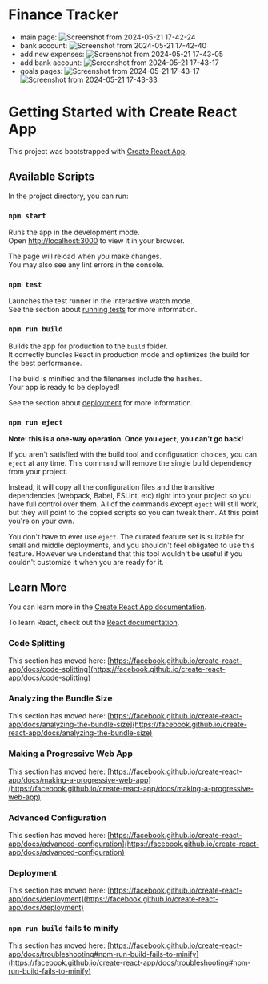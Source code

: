 # **Finance Tracker**
- main page: ![Screenshot from 2024-05-21 17-42-24](https://github.com/sokol-nastasya/finance-tracker/assets/14853242/41af0f6d-3f77-4e54-b648-fc9720cc7fb9)
- bank account: ![Screenshot from 2024-05-21 17-42-40](https://github.com/sokol-nastasya/finance-tracker/assets/14853242/c3907b2f-a7ad-436f-b4f5-16daa80920c5)
- add new expenses: ![Screenshot from 2024-05-21 17-43-05](https://github.com/sokol-nastasya/finance-tracker/assets/14853242/9718c0a0-dc9f-4b59-8c9e-8bc00a850ac7)
- add bank account: ![Screenshot from 2024-05-21 17-43-17](https://github.com/sokol-nastasya/finance-tracker/assets/14853242/83ccc429-0f57-4bf3-9d6c-6d103fc16a14)
- goals pages: ![Screenshot from 2024-05-21 17-43-17](https://github.com/sokol-nastasya/finance-tracker/assets/14853242/5783f49d-9128-49c7-9a98-29f2af40f4f1)
  ![Screenshot from 2024-05-21 17-43-33](https://github.com/sokol-nastasya/finance-tracker/assets/14853242/f78fa9bd-6328-4bde-8b05-4513271c9ded)


# Getting Started with Create React App

This project was bootstrapped with [Create React App](https://github.com/facebook/create-react-app).

## Available Scripts

In the project directory, you can run:

### `npm start`

Runs the app in the development mode.\
Open [http://localhost:3000](http://localhost:3000) to view it in your browser.

The page will reload when you make changes.\
You may also see any lint errors in the console.

### `npm test`

Launches the test runner in the interactive watch mode.\
See the section about [running tests](https://facebook.github.io/create-react-app/docs/running-tests) for more information.

### `npm run build`

Builds the app for production to the `build` folder.\
It correctly bundles React in production mode and optimizes the build for the best performance.

The build is minified and the filenames include the hashes.\
Your app is ready to be deployed!

See the section about [deployment](https://facebook.github.io/create-react-app/docs/deployment) for more information.

### `npm run eject`

**Note: this is a one-way operation. Once you `eject`, you can't go back!**

If you aren't satisfied with the build tool and configuration choices, you can `eject` at any time. This command will remove the single build dependency from your project.

Instead, it will copy all the configuration files and the transitive dependencies (webpack, Babel, ESLint, etc) right into your project so you have full control over them. All of the commands except `eject` will still work, but they will point to the copied scripts so you can tweak them. At this point you're on your own.

You don't have to ever use `eject`. The curated feature set is suitable for small and middle deployments, and you shouldn't feel obligated to use this feature. However we understand that this tool wouldn't be useful if you couldn't customize it when you are ready for it.

## Learn More

You can learn more in the [Create React App documentation](https://facebook.github.io/create-react-app/docs/getting-started).

To learn React, check out the [React documentation](https://reactjs.org/).

### Code Splitting

This section has moved here: [https://facebook.github.io/create-react-app/docs/code-splitting](https://facebook.github.io/create-react-app/docs/code-splitting)

### Analyzing the Bundle Size

This section has moved here: [https://facebook.github.io/create-react-app/docs/analyzing-the-bundle-size](https://facebook.github.io/create-react-app/docs/analyzing-the-bundle-size)

### Making a Progressive Web App

This section has moved here: [https://facebook.github.io/create-react-app/docs/making-a-progressive-web-app](https://facebook.github.io/create-react-app/docs/making-a-progressive-web-app)

### Advanced Configuration

This section has moved here: [https://facebook.github.io/create-react-app/docs/advanced-configuration](https://facebook.github.io/create-react-app/docs/advanced-configuration)

### Deployment

This section has moved here: [https://facebook.github.io/create-react-app/docs/deployment](https://facebook.github.io/create-react-app/docs/deployment)

### `npm run build` fails to minify

This section has moved here: [https://facebook.github.io/create-react-app/docs/troubleshooting#npm-run-build-fails-to-minify](https://facebook.github.io/create-react-app/docs/troubleshooting#npm-run-build-fails-to-minify)
